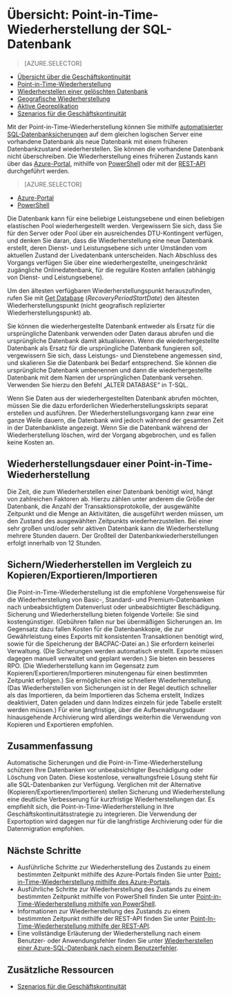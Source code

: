 <properties
   pageTitle="Geschäftskontinuität in der Cloud – Point-in-Time-Wiederherstellung – SQL-Datenbank | Microsoft Azure"
   description="Hier finden Sie Informationen zur Point-in-Time-Wiederherstellung, mit der Sie ein Rollback für eine Azure SQL-Datenbank durchführen können (bis zu 35 Tage)."
   services="sql-database"
   documentationCenter=""
   authors="stevestein"
   manager="jhubbard"
   editor="monicar"/>

<tags
   ms.service="sql-database"
   ms.devlang="NA"
   ms.topic="article"
   ms.tgt_pltfrm="NA"
   ms.workload="sqldb-bcdr"
   ms.date="06/17/2016"
   ms.author="sstein"/>

# Übersicht: Point-in-Time-Wiederherstellung der SQL-Datenbank

> [AZURE.SELECTOR]
- [Übersicht über die Geschäftskontinuität](sql-datbase-business-continuity.md)
- [Point-in-Time-Wiederherstellung](sql-database-point-in-time-restore.md)
- [Wiederherstellen einer gelöschten Datenbank](sql-database-restore-deleted-database.md)
- [Geografische Wiederherstellung](sql-database-geo-restore.md)
- [Aktive Georeplikation](sql-database-geo-replication-overview.md)
- [Szenarios für die Geschäftskontinuität](sql-database-business-continuity-scenarios.md)

Mit der Point-in-Time-Wiederherstellung können Sie mithilfe [automatisierter SQL-Datenbanksicherungen](sql-database-automated-backups.md) auf dem gleichen logischen Server eine vorhandene Datenbank als neue Datenbank mit einem früheren Datenbankzustand wiederherstellen. Sie können die vorhandene Datenbank nicht überschreiben. Die Wiederherstellung eines früheren Zustands kann über das [Azure-Portal](sql-database-point-in-time-restore-portal.md), mithilfe von [PowerShell](sql-database-point-in-time-restore-powershell.md) oder mit der [REST-API](https://msdn.microsoft.com/library/azure/mt163685.aspx) durchgeführt werden.

> [AZURE.SELECTOR]
- [Azure-Portal](sql-database-point-in-time-restore-portal.md)
- [PowerShell](sql-database-point-in-time-restore-powershell.md)

Die Datenbank kann für eine beliebige Leistungsebene und einen beliebigen elastischen Pool wiederhergestellt werden. Vergewissern Sie sich, dass Sie für den Server oder Pool über ein ausreichendes DTU-Kontingent verfügen, und denken Sie daran, dass die Wiederherstellung eine neue Datenbank erstellt, deren Dienst- und Leistungsebene sich unter Umständen vom aktuellen Zustand der Livedatenbank unterscheiden. Nach Abschluss des Vorgangs verfügen Sie über eine wiederhergestellte, uneingeschränkt zugängliche Onlinedatenbank, für die reguläre Kosten anfallen (abhängig von Dienst- und Leistungsebene).

Um den ältesten verfügbaren Wiederherstellungspunkt herauszufinden, rufen Sie mit [Get Database](https://msdn.microsoft.com/library/dn505708.aspx) (*RecoveryPeriodStartDate*) den ältesten Wiederherstellungspunkt (nicht geografisch replizierter Wiederherstellungspunkt) ab.

Sie können die wiederhergestellte Datenbank entweder als Ersatz für die ursprüngliche Datenbank verwenden oder Daten daraus abrufen und die ursprüngliche Datenbank damit aktualisieren. Wenn die wiederhergestellte Datenbank als Ersatz für die ursprüngliche Datenbank fungieren soll, vergewissern Sie sich, dass Leistungs- und Dienstebene angemessen sind, und skalieren Sie die Datenbank bei Bedarf entsprechend. Sie können die ursprüngliche Datenbank umbenennen und dann die wiederhergestellte Datenbank mit dem Namen der ursprünglichen Datenbank versehen. Verwenden Sie hierzu den Befehl „ALTER DATABASE“ in T-SQL.

Wenn Sie Daten aus der wiederhergestellten Datenbank abrufen möchten, müssen Sie die dazu erforderlichen Wiederherstellungsskripts separat erstellen und ausführen. Der Wiederherstellungsvorgang kann zwar eine ganze Weile dauern, die Datenbank wird jedoch während der gesamten Zeit in der Datenbankliste angezeigt. Wenn Sie die Datenbank während der Wiederherstellung löschen, wird der Vorgang abgebrochen, und es fallen keine Kosten an.

## Wiederherstellungsdauer einer Point-in-Time-Wiederherstellung

Die Zeit, die zum Wiederherstellen einer Datenbank benötigt wird, hängt von zahlreichen Faktoren ab. Hierzu zählen unter anderem die Größe der Datenbank, die Anzahl der Transaktionsprotokolle, der ausgewählte Zeitpunkt und die Menge an Aktivitäten, die ausgeführt werden müssen, um den Zustand des ausgewählten Zeitpunkts wiederherzustellen. Bei einer sehr großen und/oder sehr aktiven Datenbank kann die Wiederherstellung mehrere Stunden dauern. Der Großteil der Datenbankwiederherstellungen erfolgt innerhalb von 12 Stunden.

## Sichern/Wiederherstellen im Vergleich zu Kopieren/Exportieren/Importieren

Die Point-in-Time-Wiederherstellung ist die empfohlene Vorgehensweise für die Wiederherstellung von Basic-, Standard- und Premium-Datenbanken nach unbeabsichtigtem Datenverlust oder unbeabsichtigter Beschädigung. Sicherung und Wiederherstellung bieten folgende Vorteile: Sie sind kostengünstiger. (Gebühren fallen nur bei übermäßigen Sicherungen an. Im Gegensatz dazu fallen Kosten für die Datenbankkopie, die zur Gewährleistung eines Exports mit konsistenten Transaktionen benötigt wird, sowie für die Speicherung der BACPAC-Datei an.) Sie erfordern keinerlei Verwaltung. (Die Sicherungen werden automatisch erstellt. Exporte müssen dagegen manuell verwaltet und geplant werden.) Sie bieten ein besseres RPO. (Die Wiederherstellung kann im Gegensatz zum Kopieren/Exportieren/Importieren minutengenau für einen bestimmten Zeitpunkt erfolgen.) Sie ermöglichen eine schnellere Wiederherstellung. (Das Wiederherstellen von Sicherungen ist in der Regel deutlich schneller als das Importieren, da beim Importieren das Schema erstellt, Indizes deaktiviert, Daten geladen und dann Indizes einzeln für jede Tabelle erstellt werden müssen.) Für eine langfristige, über die Aufbewahrungsdauer hinausgehende Archivierung wird allerdings weiterhin die Verwendung von Kopieren und Exportieren empfohlen.


## Zusammenfassung

Automatische Sicherungen und die Point-in-Time-Wiederherstellung schützen Ihre Datenbanken vor unbeabsichtigter Beschädigung oder Löschung von Daten. Diese kostenlose, verwaltungsfreie Lösung steht für alle SQL-Datenbanken zur Verfügung. Verglichen mit der Alternative (Kopieren/Exportieren/Importieren) stellen Sicherung und Wiederherstellung eine deutliche Verbesserung für kurzfristige Wiederherstellungen dar. Es empfiehlt sich, die Point-in-Time-Wiederherstellung in Ihre Geschäftskontinuitätsstrategie zu integrieren. Die Verwendung der Exportoption wird dagegen nur für die langfristige Archivierung oder für die Datenmigration empfohlen.


## Nächste Schritte

- Ausführliche Schritte zur Wiederherstellung des Zustands zu einem bestimmten Zeitpunkt mithilfe des Azure-Portals finden Sie unter [Point-in-Time-Wiederherstellung mithilfe des Azure-Portals](sql-database-point-in-time-restore-portal.md).
- Ausführliche Schritte zur Wiederherstellung des Zustands zu einem bestimmten Zeitpunkt mithilfe von PowerShell finden Sie unter [Point-in-Time-Wiederherstellung mithilfe von PowerShell](sql-database-point-in-time-restore-powershell.md).
- Informationen zur Wiederherstellung des Zustands zu einem bestimmten Zeitpunkt mithilfe der REST-API finden Sie unter [Point-In-Time-Wiederherstellung mithilfe der REST-API](https://msdn.microsoft.com/library/azure/mt163685.aspx).
- Eine vollständige Erläuterung der Wiederherstellung nach einem Benutzer- oder Anwendungsfehler finden Sie unter [Wiederherstellen einer Azure-SQL-Datenbank nach einem Benutzerfehler](sql-database-user-error-recovery.md).

## Zusätzliche Ressourcen

- [Szenarios für die Geschäftskontinuität](sql-database-business-continuity-scenarios.md)

<!---HONumber=AcomDC_0622_2016-->